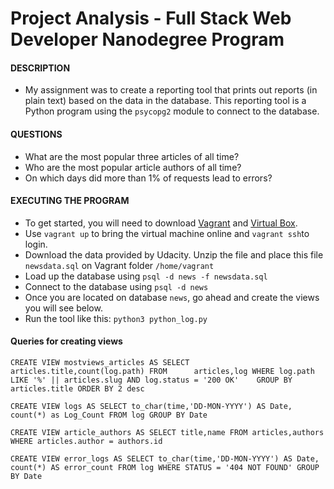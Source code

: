 # Project Analysis - Full Stack Web Developer Nanodegree Program

#### DESCRIPTION 
-  My assignment was to create a reporting tool that prints out reports (in plain text) based on the data in the database. This reporting tool is a Python program using the `psycopg2` module to connect to the database.

#### QUESTIONS
- What are the most popular three articles of all time?
- Who are the most popular article authors of all time?
- On which days did more than 1% of requests lead to errors?

#### EXECUTING THE PROGRAM
- To get started, you will need to download [Vagrant](https://www.vagrantup.com/downloads.html) and [Virtual Box](https://www.virtualbox.org/wiki/Downloads).
- Use `vagrant up` to bring the virtual machine online and `vagrant ssh`to login.
- Download the data provided by Udacity. Unzip the file and place this file `newsdata.sql` on Vagrant folder `/home/vagrant`
- Load up the database using `psql -d news -f newsdata.sql`
- Connect to the database using `psql -d news`
- Once you are located on database `news`, go ahead and create the views you will see below.
- Run the tool like this: `python3 python_log.py`

#### Queries for creating views

```CREATE VIEW mostviews_articles AS SELECT articles.title,count(log.path) FROM      articles,log WHERE log.path LIKE '%' || articles.slug AND log.status = '200 OK'    GROUP BY articles.title ORDER BY 2 desc```
 
```CREATE VIEW logs AS SELECT to_char(time,'DD-MON-YYYY') AS Date, count(*) as Log_Count FROM log GROUP BY Date```
 
```CREATE VIEW article_authors AS SELECT title,name FROM articles,authors WHERE articles.author = authors.id```
 
```CREATE VIEW error_logs AS SELECT to_char(time,'DD-MON-YYYY') AS Date, count(*) AS error_count FROM log WHERE STATUS = '404 NOT FOUND' GROUP BY Date```
 
 